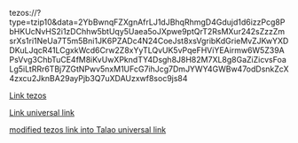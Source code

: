 tezos://?type=tzip10&data=2YbBwnqFZXgnAfrLJ1dJBhqRhmgD4Gdujd1d6izzPcg8PbHKUcNvHS2i1zDChhw5btUqy5Uaea5oJXpwe9ptQrT2RsMXur242sZzzZmsrXs1ri1NeUa7T5m5Bni1JK6PZADc4N24CoeJst8xsVgribKdGrieMvZJKwYXDDKuLJqcR41LCgxkWcd6Crw2Z8xYyTLQvUK5vPqeFHViYEAirmw6W5Z39APsVvg3ChbTuCE4fM8iKvUwXPkndTY4Dsgh8J8H82M7XL8g8GaZiZicvsFoaLg5iLtRRr6TBj7ZGtNPwv5nxM1UFcG7ihJcg7DmJYWY4GWBw47odDsnkZcX4zxcu2JknBA29ayPjb3Q7uXDAUzxwf8soc9js84


[Link tezos](tezos://?type=tzip10&data=2YbBwnqFZXgnAfrLJ1dJBhqRhmgD4Gdujd1d6izzPcg8PbHKUcNvHS2i1zDChhw5btUqy5Uaea5oJXpwe9ptQrT2RsMXur242sZzzZmsrXs1ri1NeUa7T5m5Bni1JK6PZADc4N24CoeJst8xsVgribKdGrieMvZJKwYXDDKuLJqcR41LCgxkWcd6Crw2Z8xYyTLQvUK5vPqeFHViYEAirmw6W5Z39APsVvg3ChbTuCE4fM8iKvUwXPkndTY4Dsgh8J8H82M7XL8g8GaZiZicvsFoaLg5iLtRRr6TBj7ZGtNPwv5nxM1UFcG7ihJcg7DmJYWY4GWBw47odDsnkZcX4zxcu2JknBA29ayPjb3Q7uXDAUzxwf8soc9js84)

[Link universal link](https://app.altme.io/app/download?type=tzip10&data=Eh5ip8jmgVyYw7uUqM4kHG29MLCkx5cRT3sVJ96znuZqe3H3tjgishwxiyPo5RKw7vawz2YnaQG5wgxE6vvLvhnfoqTVkZFEkoPLFWvoK6cK94BRPHzzj9YMvtSVNB962UyEPzwTSx1xhg6yUqgVXzFZsXzP86wryYnbYe227N8K9i1Vy67KjKRqnHe1zrJ2UCWKJpyaopxmXaEEz5PA2KASKwdSUu57rs96hbZCbXYxLLJ8Ddzj7XD55yBRyKWdaJPF9aNtvbF4MmUt3WNsdJboVXLC7121q5Z5pd17SzVRzATExFFYC9y6NhWmo3EZu57fb9CDR1MULJVCyyqgGjUrxaqU2zwPmUi5k5aE7YEsLeSBZwXSk)

[modified tezos link into Talao universal link](https://app.talao.co/app/download?type=tzip10&data=2YbBwnqFZXgnAfrLJ1dJBhqRhmgD4Gdujd1d6izzPcg8PbHKUcNvHS2i1zDChhw5btUqy5Uaea5oJXpwe9ptQrT2RsMXur242sZzzZmsrXs1ri1NeUa7T5m5Bni1JK6PZADc4N24CoeJst8xsVgribKdGrieMvZJKwYXDDKuLJqcR41LCgxkWcd6Crw2Z8xYyTLQvUK5vPqeFHViYEAirmw6W5Z39APsVvg3ChbTuCE4fM8iKvUwXPkndTY4Dsgh8J8H82M7XL8g8GaZiZicvsFoaLg5iLtRRr6TBj7ZGtNPwv5nxM1UFcG7ihJcg7DmJYWY4GWBw47odDsnkZcX4zxcu2JknBA29ayPjb3Q7uXDAUzxwf8soc9js84](https://app.altme.io/app/download?type=tzip10&data=36MPRh7ZX8jHcNiUYDvFiM8cxk1CjKY63XJN3T7rMRLPCQWYSfKVxfwWJBfk11H2PKVJhRUQdt2LpdcHsWJtp46FkNXvT47DAXkWoRWE7YrYExkM5x4q2q6BaJ5Z1akSGpJPqN2BAZKVrZhrdrgAttBXTxrrNX4bL6krnDn7Nvcp47PbXePUjHBHPNKYQCd7ymxJFevmEVPhNwjLhjUpUYQj6z5RtBFFQvbi38MhfZnF5CU9QomEsbd1G7vwP3sHo4B7FSFFho4nGNfQQLpLymjvW61GbhatgPKhjVdMsbgijR173WFJ2nRqYEAXZVJjrYBT8noivUY4cEATMjVwrAEa87aN1Gau239x2HZymdTD8YoU))

